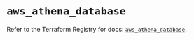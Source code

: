 # `aws_athena_database`

Refer to the Terraform Registry for docs: [`aws_athena_database`](https://registry.terraform.io/providers/hashicorp/aws/5.84.0/docs/resources/athena_database).
